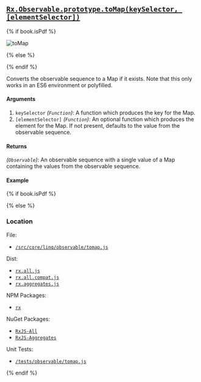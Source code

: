 ## [`Rx.Observable.prototype.toMap(keySelector, [elementSelector])`](https://github.com/Reactive-Extensions/RxJS/blob/master/src/core/linq/observable/tomap.js)

{% if book.isPdf %}

![toMap](http://reactivex.io/documentation/operators/images/toMap.png)

{% else %}



{% endif %}

Converts the observable sequence to a Map if it exists.  Note that this only works in an ES6 environment or polyfilled.

#### Arguments
1. `keySelector` *(`Function`)*: A function which produces the key for the Map.
2. `[elementSelector]` *(`Function`)*: An optional function which produces the element for the Map. If not present, defaults to the value from the observable sequence.

#### Returns
*(`Observable`)*: An observable sequence with a single value of a Map containing the values from the observable sequence.

#### Example

[](http://jsbin.com/vukig/1/embed?js,console)

{% if book.isPdf %}



{% else %}

### Location

File:
- [`/src/core/linq/observable/tomap.js`](https://github.com/Reactive-Extensions/RxJS/blob/master/src/core/linq/observable/tomap.js)

Dist:
- [`rx.all.js`](https://github.com/Reactive-Extensions/RxJS/blob/master/dist/rx.all.js)
- [`rx.all.compat.js`](https://github.com/Reactive-Extensions/RxJS/blob/master/dist/rx.all.compat.js)
- [`rx.aggregates.js`](https://github.com/Reactive-Extensions/RxJS/blob/master/dist/rx.aggregates.js)

NPM Packages:
- [`rx`](https://www.npmjs.org/package/rx)

NuGet Packages:
- [`RxJS-All`](http://www.nuget.org/packages/RxJS-All/)
- [`RxJS-Aggregates`](http://www.nuget.org/packages/RxJS-Aggregates/)

Unit Tests:
- [`/tests/observable/tomap.js`](https://github.com/Reactive-Extensions/RxJS/blob/master/tests/observable/tomap.js)

{% endif %}
